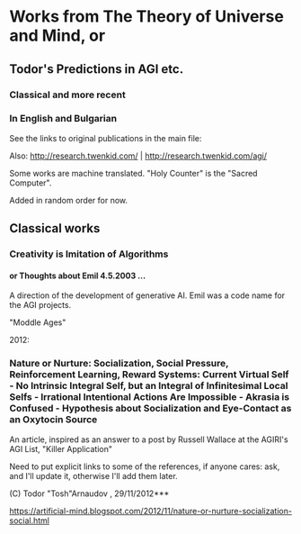 # Works from The Theory of Universe and Mind, or 
## Todor's Predictions in AGI etc.
### Classical and more recent
### In English and Bulgarian

See the links to original publications in the main file:

Also: http://research.twenkid.com/     |      http://research.twenkid.com/agi/

Some works are machine translated. "Holy Counter" is the "Sacred Computer".

Added in random order for now.

## Classical works

### Creativity is Imitation of Algorithms
#### or Thoughts about Emil 4.5.2003 ... 

A direction of the development of generative AI.
Emil was a code name for the AGI projects.




"Moddle Ages"

2012:

### Nature or Nurture: Socialization, Social Pressure, Reinforcement Learning, Reward Systems: Current Virtual Self - No Intrinsic Integral Self, but an Integral of Infinitesimal Local Selfs - Irrational Intentional Actions Are Impossible - Akrasia is Confused - Hypothesis about Socialization and Eye-Contact as an Oxytocin Source

Аn article, inspired as an answer to a post by Russell Wallace at the AGIRI's AGI List, "Killer Application"

Need to put explicit links to some of the references, if anyone cares: ask, and I'll update it, otherwise I'll add them later.

(C)  Todor "Tosh"Arnaudov , 29/11/2012*** 

https://artificial-mind.blogspot.com/2012/11/nature-or-nurture-socialization-social.html
